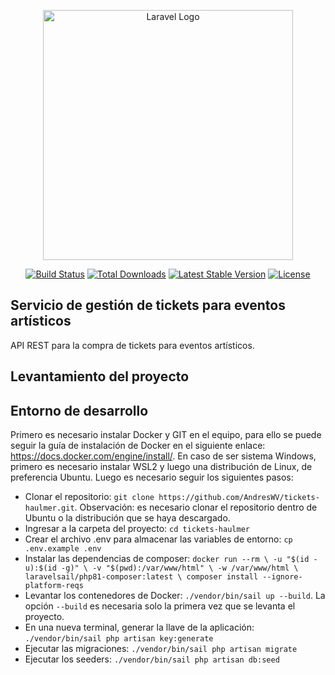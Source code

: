 <p align="center"><a href="https://laravel.com" target="_blank"><img src="https://raw.githubusercontent.com/laravel/art/master/logo-lockup/5%20SVG/2%20CMYK/1%20Full%20Color/laravel-logolockup-cmyk-red.svg" width="400" alt="Laravel Logo"></a></p>

<p align="center">
<a href="https://github.com/laravel/framework/actions"><img src="https://github.com/laravel/framework/workflows/tests/badge.svg" alt="Build Status"></a>
<a href="https://packagist.org/packages/laravel/framework"><img src="https://img.shields.io/packagist/dt/laravel/framework" alt="Total Downloads"></a>
<a href="https://packagist.org/packages/laravel/framework"><img src="https://img.shields.io/packagist/v/laravel/framework" alt="Latest Stable Version"></a>
<a href="https://packagist.org/packages/laravel/framework"><img src="https://img.shields.io/packagist/l/laravel/framework" alt="License"></a>
</p>

## Servicio de gestión de tickets para eventos artísticos
API REST para la compra de tickets para eventos artísticos. 
## Levantamiento del proyecto

## Entorno de desarrollo
Primero es necesario instalar Docker y GIT en el equipo, para ello se puede seguir la guía de instalación de Docker en el siguiente enlace: https://docs.docker.com/engine/install/. 
En caso de ser sistema Windows, primero es necesario instalar WSL2 y luego una distribución de Linux, de preferencia Ubuntu.  Luego
es necesario seguir los siguientes pasos:

* Clonar el repositorio: `git clone https://github.com/AndresWV/tickets-haulmer.git`. Observación: es necesario clonar el repositorio dentro de Ubuntu o la distribución que se haya descargado.
* Ingresar a la carpeta del proyecto: `cd tickets-haulmer`
* Crear el archivo .env para almacenar las variables de entorno: `cp .env.example .env`
* Instalar las dependencias de composer: `docker run --rm \
  -u "$(id -u):$(id -g)" \
  -v "$(pwd):/var/www/html" \
  -w /var/www/html \
  laravelsail/php81-composer:latest \
  composer install --ignore-platform-reqs`
* Levantar los contenedores de Docker: `./vendor/bin/sail up --build`. La opción `--build` es necesaria solo la primera vez que se levanta el proyecto. 
* En una nueva terminal, generar la llave de la aplicación: `./vendor/bin/sail php artisan key:generate`
* Ejecutar las migraciones: `./vendor/bin/sail php artisan migrate`
* Ejecutar los seeders: `./vendor/bin/sail php artisan db:seed`

